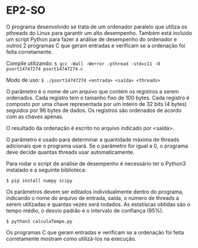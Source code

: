 # EP2-SO
O programa desenvolvido se trata de um ordenador paralelo que utiliza os pthreads do Linux para garantir um alto desempenho.
Também está incluido um script Python para fazer a análise de desempenho do ordenador e outros 2 programas C que geram entradas e verificam se a ordenação foi feita corretamente.

Compile utilizando:
```$ gcc -Wall -Werror -pthread -std=c11 -O psort14747274 psort14747274.c```

Modo de uso:
```$ ./psort14747274 <entrada> <saída> <threads>```

O parâmetro <entrada> é o nome de um arquivo que contém os registros a serem
ordenados. Cada registro tem o tamanho fixo de 100 bytes. Cada registro é composto por
uma chave representada por um inteiro de 32 bits (4 bytes) seguidos por 96 bytes de dados.
Os registros são ordenados de acordo com as chaves apenas.

O resultado da ordenação é escrito no arquivo indicado por <saída>.

O parâmetro <threads> é usado para determinar a quantidade máxima de threads
adicionais que o programa usará. Se o parâmetro for igual a 0, o programa deve decide
quantas threads usar automaticamente.

Para rodar o script de análise de desempenho é necessário ter o Python3 instalado e a seguinte biblioteca:

```$ pip install numpy scipy```

Os parâmetros devem ser editados individualmente dentro do programa, indicando o nome do arquivo de entrada, saída, o número de threads a serem utilizadas e quantas vezes será rodados.
As estatíscas obtidas são o tempo médio, o desvio padrão e o intervalo de confiança (95%).

```$ python3 calculaTempo.py```

Os programas C que geram entradas e verificam se a ordenação foi feita corretamente mostram como utilizá-los na execução.
